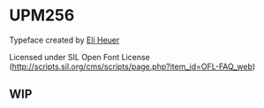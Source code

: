# UPM256

Typeface created by <a href="www.eliheuer.com">Eli Heuer</a>

Licensed under SIL Open Font License (http://scripts.sil.org/cms/scripts/page.php?item_id=OFL-FAQ_web)

## WIP
